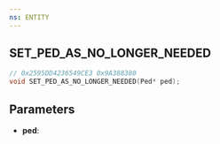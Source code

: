 ```yaml
---
ns: ENTITY
---
```

## SET_PED_AS_NO_LONGER_NEEDED

```c
// 0x2595DD4236549CE3 0x9A388380
void SET_PED_AS_NO_LONGER_NEEDED(Ped* ped);
```

## Parameters
* **ped**:
